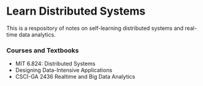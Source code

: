 # Learn Distributed Systems

This is a respository of notes on self-learning distributed systems and real-time data analytics.

### Courses and Textbooks
- MIT 6.824: Distributed Systems
- Designing Data-Intensive Applications
- CSCI-GA 2436 Realtime and Big Data Analytics



